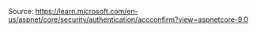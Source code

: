 Source: https://learn.microsoft.com/en-us/aspnet/core/security/authentication/accconfirm?view=aspnetcore-9.0